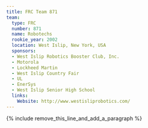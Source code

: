 ```yaml
---
title: FRC Team 871
team:
  type: FRC
  number: 871
  name: Robotechs
  rookie_year: 2002
  location: West Islip, New York, USA
  sponsors:
  - West Islip Robotics Booster Club, Inc.
  - Motorola
  - Lockheed Martin
  - West Islip Country Fair
  - UL
  - EnerSys
  - West Islip Senior High School
  links:
    Website: http://www.westisliprobotics.com/
---
```


{% include remove_this_line_and_add_a_paragraph %}